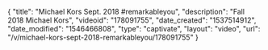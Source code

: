 {
    "title": "Michael Kors Sept. 2018 #remarkableyou",
    "description": "Fall 2018 Michael Kors",
    "videoid": "178091755",
    "date_created": "1537514912",
    "date_modified": "1546466808",
    "type": "captivate",
    "layout": "video",
    "url": "\/v\/michael-kors-sept-2018-remarkableyou\/178091755"
}
